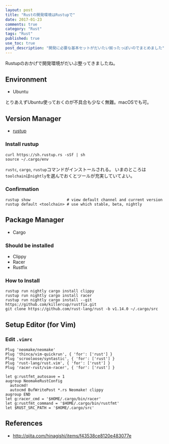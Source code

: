 ```yaml
---
layout: post
title: "Rustの開発環境はRustupで"
date: 2017-01-23
comments: true
category: "Rust"
tags: "Rust"
published: true
use_toc: true
post_description: "開発に必要な基本セットがだいたい揃ったっぽいのでまとめました" 
---
```


Rustupのおかげで開発環境がだいぶ整ってきましたね。

## Environment

- Ubuntu

とりあえずUbuntu使っておくのが不具合も少なく無難。macOSでも可。

## Version Manager

- [rustup](https://rustup.rs/)

### Install rustup

```
curl https://sh.rustup.rs -sSf | sh
source ~/.cargo/env
```

`rustc`, `cargo`, `rustup`コマンドがインストールされる。
いまのところは`toolchain`は`nightly`を選んでおくとツールが充実していてよい。

### Confirmation

```
rustup show                # view default channel and current version
rustup default <toolchain> # use which stable, beta, nightly
```

## Package Manager

- Cargo

### Should be installed 

- Clippy
- Racer
- Rustfix

### How to Install

```
rustup run nightly cargo install clippy
rustup run nightly cargo install racer
rustup run nightly cargo install --git https://github.com/killercup/rustfix.git
git clone https://github.com/rust-lang/rust -b v1.14.0 ~/.cargo/src
```

## Setup Editor (for Vim)

### Edit `.vimrc`

```
Plug 'neomake/neomake'
Plug 'thinca/vim-quickrun', { 'for': ['rust'] }
Plug 'scrooloose/syntastic', { 'for': ['rust'] }
Plug 'rust-lang/rust.vim', { 'for': ['rust'] }
Plug 'racer-rust/vim-racer', { 'for': ['rust'] }

let g:rustfmt_autosave = 1
augroup NeomakeRustConfig
  autocmd!
  autocmd BufWritePost *.rs Neomake! clippy
augroup END
let g:racer_cmd = '$HOME/.cargo/bin/racer'
let g:rustfmt_command = '$HOME/.cargo/bin/rustfmt'
let $RUST_SRC_PATH = '$HOME/.cargo/src'
```

## References

- <http://qiita.com/hinagishi/items/f43538ce8120e483077e>
